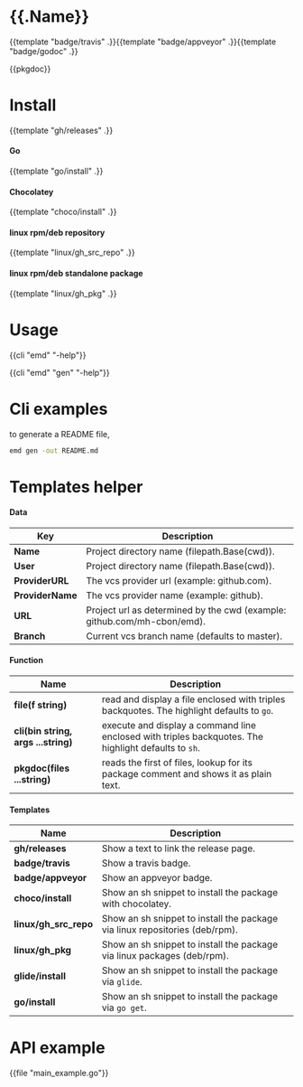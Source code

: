 # {{.Name}}

{{template "badge/travis" .}}{{template "badge/appveyor" .}}{{template "badge/godoc" .}}

{{pkgdoc}}

# Install

{{template "gh/releases" .}}

#### Go
{{template "go/install" .}}

#### Chocolatey

{{template "choco/install" .}}

#### linux rpm/deb repository

{{template "linux/gh_src_repo" .}}

#### linux rpm/deb standalone package

{{template "linux/gh_pkg" .}}

# Usage

{{cli "emd" "-help"}}

{{cli "emd" "gen" "-help"}}

# Cli examples

to generate a README file,
```sh
emd gen -out README.md
```

# Templates helper

#### Data

Key | Description
-- | --
__Name__ | Project directory name (filepath.Base(cwd)).
__User__ | Project directory name (filepath.Base(cwd)).
__ProviderURL__ | The vcs provider url (example: github.com).
__ProviderName__ | The vcs provider name (example: github).
__URL__ | Project url as determined by the cwd (example: github.com/mh-cbon/emd).
__Branch__ | Current vcs branch name (defaults to master).

#### Function

Name | Description
-- | --
__file(f string)__ | read and display a file enclosed with triples backquotes. The highlight defaults to `go`.
__cli(bin string, args ...string)__ | execute and display a command line enclosed with triples backquotes. The highlight defaults to `sh`.
__pkgdoc(files ...string)__ | reads the first of files, lookup for its package comment and shows it as plain text.

#### Templates

Name | Description
-- | --
__gh/releases__ | Show a text to link the release page.
__badge/travis__ | Show a travis badge.
__badge/appveyor__ | Show an appveyor badge.
__choco/install__ | Show an sh snippet to install the package with chocolatey.
__linux/gh_src_repo__ | Show an sh snippet to install the package via linux repositories (deb/rpm).
__linux/gh_pkg__ | Show an sh snippet to install the package via linux packages (deb/rpm).
__glide/install__ | Show an sh snippet to install the package via `glide`.
__go/install__ | Show an sh snippet to install the package via `go get`.

# API example

{{file "main_example.go"}}
